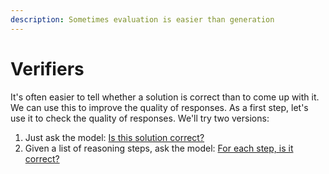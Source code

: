 ```yaml
---
description: Sometimes evaluation is easier than generation
---
```


# Verifiers

It's often easier to tell whether a solution is correct than to come up with it. We can use this to improve the quality of responses. As a first step, let's use it to check the quality of responses. We'll try two versions:

1. Just ask the model: [Is this solution correct?](checking-answers.md)
2. Given a list of reasoning steps, ask the model: [For each step, is it correct?](checking-reasoning-steps.md)
